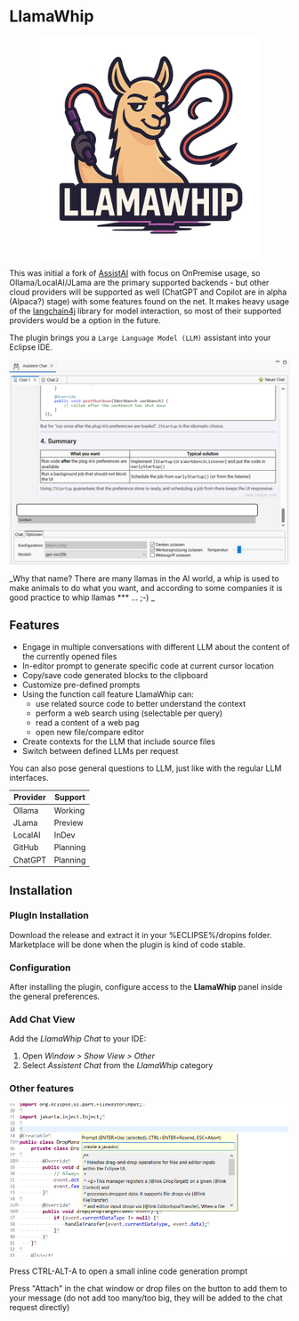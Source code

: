 # LlamaWhip
<p align="center"><img src="src/website/llamawhip-transp.png" width="400"></p>

This was initial a fork of [AssistAI](https://github.com/gradusnikov/eclipse-chatgpt-plugin) with focus on OnPremise usage, so Ollama/LocalAI/JLama are the primary supported backends - but other cloud providers will be supported as well (ChatGPT and Copilot are in alpha (Alpaca?) stage) with some features found on the net. It makes heavy usage of the [langchain4j](https://docs.langchain4j.dev) library for model interaction, so most of their supported providers would be a option in the future.

The plugin brings you a `Large Language Model (LLM)` assistant into your Eclipse IDE.

<p align="center"><img src="src/website/screenshot.png" width="600"></p>

_Why that name? There are many llamas in the AI world, a whip is used to make animals to do what you want, and according to some companies it is good practice to whip llamas *** ... ;-) _

## Features

- Engage in multiple conversations with different LLM about the content of the currently opened files
- In-editor prompt to generate specific code at current cursor location
- Copy/save code generated blocks to the clipboard
- Customize pre-defined prompts
- Using the function call feature LlamaWhip can:
  - use related source code to better understand the context
  - perform a web search using (selectable per query) 
  - read a content of a web pag
  - open new file/compare editor
- Create contexts for the LLM that include source files
- Switch between defined LLMs per request

You can also pose general questions to LLM, just like with the regular LLM interfaces.


| Provider    | Support  |
|-------------|----------|
| Ollama      | Working  |
| JLama       | Preview  |
| LocalAI     | InDev    |
| GitHub      | Planning |
| ChatGPT     | Planning |

## Installation

### PlugIn Installation

Download the release and extract it in your %ECLIPSE%/dropins folder. Marketplace will be done when the
plugin is kind of code stable.  

### Configuration

After installing the plugin, configure access to the **LlamaWhip** panel inside the general preferences.

### Add Chat View

Add the *LlamaWhip Chat* to your IDE:

1. Open *Window > Show View > Other*
2. Select *Assistent Chat* from the *LlamaWhip* category

### Other features

<p align="center"><img src="src/website/in-editor-prompt.png" width="500"></p>

Press CTRL-ALT-A to open a small inline code generation prompt

Press "Attach" in the chat window or drop files on the button to add them to your message (do not add too many/too big, they will be added to the chat request directly)

 